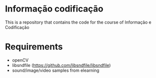 # Informação codificação
This is a repository that contains the code for the course of Informação e Codificação


# Requirements
- openCV 
- libsndfile (https://github.com/libsndfile/libsndfile)
- sound/image/video samples from elearning

